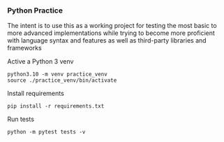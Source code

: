 ### Python Practice

The intent is to use this as a working project for testing the most basic to more advanced implementations
while trying to become more proficient with language syntax and features as well as third-party libraries
and frameworks

Active a Python 3 venv

    python3.10 -m venv practice_venv
    source ./practice_venv/bin/activate

Install requirements

    pip install -r requirements.txt

Run tests

    python -m pytest tests -v
